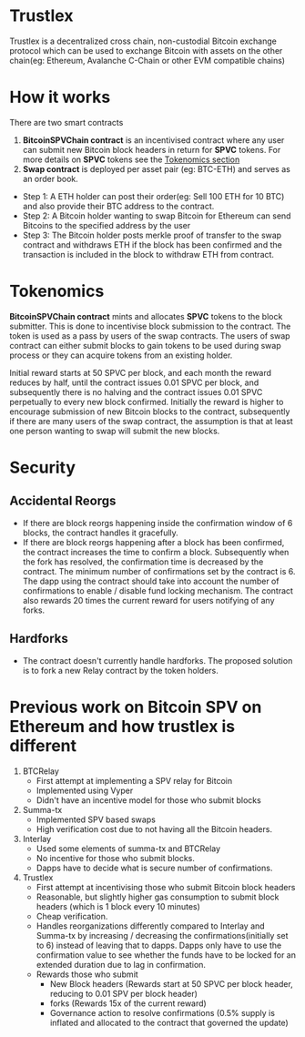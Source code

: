 # Trustlex
Trustlex is a decentralized cross chain, non-custodial Bitcoin exchange protocol which can be used to exchange Bitcoin with assets on the other chain(eg: Ethereum, Avalanche C-Chain or other EVM compatible chains)

# How it works
There are two smart contracts 
1. **BitcoinSPVChain contract** is an incentivised contract where any user can submit new Bitcoin block headers in return for **SPVC** tokens. For more details on **SPVC** tokens see the [Tokenomics section](#Tokenomics)
2. **Swap contract** is deployed per asset pair (eg: BTC-ETH) and serves as an order book. 
 - Step 1: A ETH holder can post their order(eg: Sell 100 ETH for 10 BTC) and also provide their BTC address to the contract. 
 - Step 2: A Bitcoin holder wanting to swap Bitcoin for Ethereum can send Bitcoins to the specified address by the user
 - Step 3: The Bitcoin holder posts merkle proof of transfer to the swap contract and withdraws ETH if the block has been confirmed and the transaction is included in the block to withdraw ETH from contract.

# Tokenomics
**BitcoinSPVChain contract** mints and allocates **SPVC** tokens to the block submitter. This is done to incentivise block submission to the contract. The token is used as a pass by users of the swap contracts. The users of swap contract can either submit blocks to gain tokens to be used during swap process or they can acquire tokens from an existing holder.

Initial reward starts at 50 SPVC per block, and each month the reward reduces by half, until the contract issues 0.01 SPVC per block, and subsequently there is no halving and the contract issues 0.01 SPVC perpetually to every new block confirmed. Initially the reward is higher to encourage submission of new Bitcoin blocks to the contract, subsequently if there are many users of the swap contract, the assumption is that at least one person wanting to swap will submit the new blocks.

# Security

## Accidental Reorgs
- If there are block reorgs happening inside the confirmation window of 6 blocks, the contract handles it gracefully.
- If there are block reorgs happening after a block has been confirmed, the contract increases the time to confirm a block. Subsequently when the fork has resolved, the confirmation time is decreased by the contract. The minimum number of confirmations set by the contract is 6. The dapp using the contract should take into account the number of confirmations to enable / disable fund locking mechanism. The contract also rewards 20 times the current reward for users notifying of any forks.

## Hardforks
- The contract doesn't currently handle hardforks. The proposed solution is to fork a new Relay contract by the token holders.


# Previous work on Bitcoin SPV on Ethereum and how trustlex is different
1. BTCRelay
    * First attempt at implementing a SPV relay for Bitcoin
    * Implemented using Vyper
    * Didn't have an incentive model for those who submit blocks
2. Summa-tx
    * Implemented SPV based swaps
    * High verification cost due to not having all the Bitcoin headers.
3. Interlay
    * Used some elements of summa-tx and BTCRelay
    * No incentive for those who submit blocks.
    * Dapps have to decide what is secure number of confirmations.
4. Trustlex
    * First attempt at incentivising those who submit Bitcoin block headers
    * Reasonable, but slightly higher gas consumption to submit block headers (which is 1 block every 10 minutes)
    * Cheap verification.
    * Handles reorganizations differently compared to Interlay and Summa-tx by increasing / decreasing the confirmations(initially set to 6) instead of leaving that to dapps. Dapps only have to use the confirmation value to see whether the funds have to be locked for an extended duration due to lag in confirmation.
    * Rewards those who submit
        * New Block headers (Rewards start at 50 SPVC per block header, reducing to 0.01 SPV per block header)
        * forks (Rewards 15x of the current reward)
        * Governance action to resolve confirmations (0.5% supply is inflated and allocated to the contract that governed the update)
